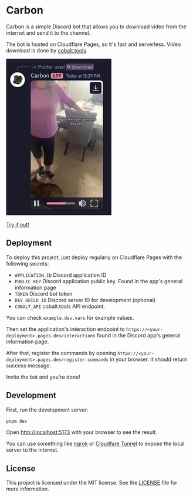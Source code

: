 # Carbon

Carbon is a simple Discord bot that allows you to download video from the internet and send it to the channel.

The bot is hosted on Cloudflare Pages, so it's fast and serverless. Video download is done by [cobalt.tools](https://cobalt.tools/).

![Demo](docs/demo.png)

[Try it out!](https://discord.com/oauth2/authorize?client_id=1279199955424247808)

## Deployment

To deploy this project, just deploy regularly on Cloudflare Pages with the following secrets:

- `APPLICATION_ID` Discord application ID
- `PUBLIC_KEY` Discord application public key. Found in the app's general information page
- `TOKEN` Discord bot token
- `DEV_GUILD_ID` Discord server ID for development (optional)
- `COBALT_API` cobalt.tools API endpoint.

You can check `example.dev.vars` for example values.

Then set the application's interaction endpoint to `https://<your-deployment>.pages.dev/interactions` found in the Discord app's general information page.

After that, register the commands by opening `https://<your-deployment>.pages.dev/register-commands` in your browser. It should return success message.

Invite the bot and you're done!

## Development

First, run the development server:

```bash
pnpm dev
```

Open [http://localhost:5173](http://localhost:5173) with your browser to see the result.

You can use something like [ngrok](https://ngrok.com/) or [Cloudfare Tunnel](https://try.cloudflare.com/) to expose the local server to the internet.

## License

This project is licensed under the MIT license. See the [LICENSE](LICENSE) file for more information.
